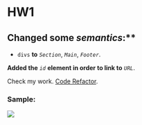 # HW1

## Changed some _semantics_:**
 - `divs` **to** _`Section`_, _`Main`_, _`Footer`_.

 **Added the** _`id`_ **element in order to link to** _`URL`_.
 
Check my work. [Code Refactor](https://duanem33.github.io/Code-Refactor/).

### Sample:

![](images/hw1.png)



